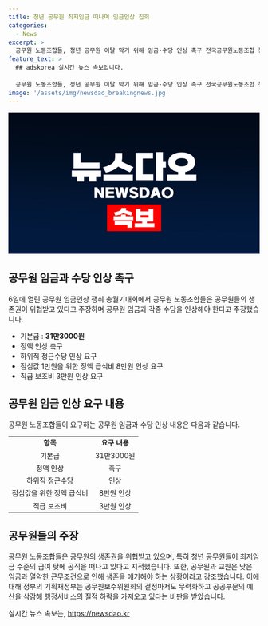 ```yaml
---
title: 청년 공무원 최저임금 떠나며 임금인상 집회
categories:
  - News
excerpt: >
  공무원 노동조합들, 청년 공무원 이탈 막기 위해 임금·수당 인상 촉구 전국공무원노동조합 등은 정부서울청사 인근에서 공무원 임금 인상 쟁취 총궐기대회를 열고 공무원의 낮은 임금과 수당 문제를 제기했다. 그들은 낮은 임금으로 인한 생존권 위협과 청년 공무원의 이탈 문제를 지적하며, 기본급 및 수당 등의 인상을 요구했다. 이에 대한 정부의 대처를 비판하며, 실질적인 결정 권한을 가진 기구로의 개편과 예산 반영을 촉구했다. (151자)
feature_text: >
  ## adskorea 실시간 뉴스 속보입니다.

  공무원 노동조합들, 청년 공무원 이탈 막기 위해 임금·수당 인상 촉구 전국공무원노동조합 등은 정부서울청사 인근에서 공무원 임금 인상 쟁취 총궐기대회를 열고 공무원의 낮은 임금과 수당 문제를 제기했다. 그들은 낮은 임금으로 인한 생존권 위협과 청년 공무원의 이탈 문제를 지적하며, 기본급 및 수당 등의 인상을 요구했다. 이에 대한 정부의 대처를 비판하며, 실질적인 결정 권한을 가진 기구로의 개편과 예산 반영을 촉구했다. (151자)
image: '/assets/img/newsdao_breakingnews.jpg'
---
```


<p><img src="/assets/img/newsdao_breakingnews.jpg" alt="adskorea 속보" /></p>

<h2 data-ke-size="size26">공무원 임금과 수당 인상 촉구</h2>

<p data-ke-size="size16">6일에 열린 공무원 임금인상 쟁취 총궐기대회에서 공무원 노동조합들은 공무원들의 생존권이 위협받고 있다고 주장하며 공무원 임금과 각종 수당을 인상해야 한다고 주장했습니다.</p>

<ul>
  <li>기본급 : <b>31만3000원</b></li>
  <li>정액 인상 촉구</li>
  <li>하위직 정근수당 인상 요구</li>
  <li>점심값 1만원을 위한 정액 급식비 8만원 인상 요구</li>
  <li>직급 보조비 3만원 인상 요구</li>
</ul>

<h2 data-ke-size="size26">공무원 임금 인상 요구 내용</h2>

<p data-ke-size="size16">공무원 노동조합들이 요구하는 공무원 임금과 수당 인상 내용은 다음과 같습니다.</p>

<table>
  <tr>
    <td style="text-align: center; height: 17px;"><b>항목</b></td>
    <td style="text-align: center; height: 17px;"><b>요구 내용</b></td>
  </tr>
  <tr>
    <td style="text-align: center; height: 17px;">기본급</td>
    <td style="text-align: center; height: 17px;">31만3000원</td>
  </tr>
  <tr>
    <td style="text-align: center; height: 17px;">정액 인상</td>
    <td style="text-align: center; height: 17px;">촉구</td>
  </tr>
  <tr>
    <td style="text-align: center; height: 17px;">하위직 정근수당</td>
    <td style="text-align: center; height: 17px;">인상</td>
  </tr>
  <tr>
    <td style="text-align: center; height: 17px;">점심값을 위한 정액 급식비</td>
    <td style="text-align: center; height: 17px;">8만원 인상</td>
  </tr>
  <tr>
    <td style="text-align: center; height: 17px;">직급 보조비</td>
    <td style="text-align: center; height: 17px;">3만원 인상</td>
  </tr>
</table>

<h2 data-ke-size="size26">공무원들의 주장</h2>

<p data-ke-size="size16">공무원 노동조합들은 공무원의 생존권을 위협받고 있으며, 특히 청년 공무원들이 최저임금 수준의 급여 탓에 공직을 떠나고 있다고 지적했습니다. 또한, 공무원과 교원은 낮은 임금과 열악한 근무조건으로 인해 생존을 얘기해야 하는 상황이라고 강조했습니다. 이에 대해 정부의 기획재정부는 공무원보수위원회의 결정마저도 무력화하고 공공부문의 예산을 삭감해 행정서비스의 질적 하락을 가져오고 있다는 비판을 받았습니다.</p>
실시간 뉴스 속보는, <a href="https://newsdao.kr" rel="dofollow">https://newsdao.kr</a>


